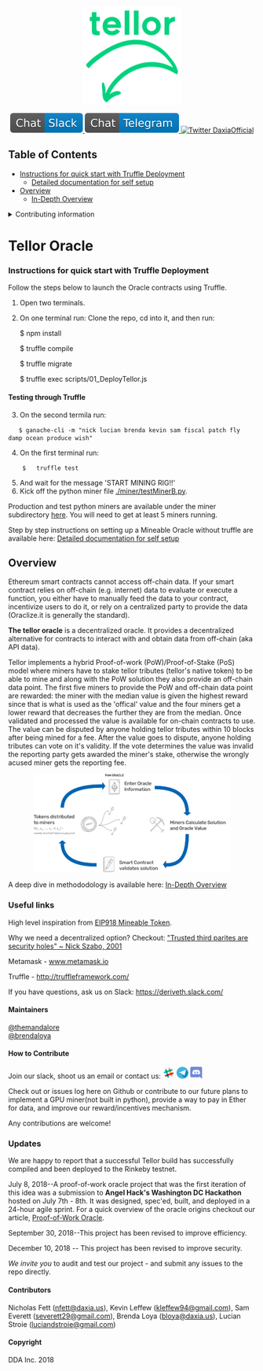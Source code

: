 <p align="center">
  <a href='https://www.tellor.io/'>
    <img src= './public/Tellor.png' width="200" height="200" alt='tellor.io' />
  </a>
</p>

<p align="center">

  <a href='https://deriveth.slack.com/'>
    <img src= ./public/Chat-Slack-blue.svg alt='Slack' />
  </a>
  <a href='https://t.me/daxiachat'>
    <img src= ./public/Chat-Telegram-blue.svg alt='Telegram DaxiaChat' />
  </a>
  <a href='https://twitter.com/DaxiaOfficial'>
    <img src= 'https://img.shields.io/twitter/url/http/shields.io.svg?style=social' alt='Twitter DaxiaOfficial' />
  </a> 
</p>

## Table of Contents

* [Instructions for quick start with Truffle Deployment](#Quick-Deployment)
   * [Detailed documentation for self setup](./SetupDocumentation.md)
* [Overview](#overview)
    * [In-Depth Overview](./InDepthOverview.md)

<details><summary>Contributing information</summary>

   * [Maintainers](#Maintainers)
   * [How to Contribute](#how2contribute)
   * [Copyright](#copyright)
 </details>

# Tellor Oracle


### Instructions for quick start with Truffle Deployment <a name="Quick-Deployment"> </a> 
Follow the steps below to launch the Oracle contracts using Truffle. 

1. Open two terminals.

2. On one terminal run:
    Clone the repo, cd into it, and then run:

    $ npm install

    $ truffle compile

    $ truffle migrate

    $ truffle exec scripts/01_DeployTellor.js

#### Testing through Truffle<a name="testing"> </a>


3. On the second termila run:
```solidity
   $ ganache-cli -m "nick lucian brenda kevin sam fiscal patch fly damp ocean produce wish"
```
4. On the first terminal run: 
```solidity
    $   truffle test
```
5. And wait for the message 'START MINING RIG!!'
6. Kick off the python miner file [./miner/testMinerB.py](./miner/testMinerB.py).


Production and test python miners are available under the miner subdirectory [here](./miner/). You will need to get at least 5 miners running.

Step by step instructions on setting up a Mineable Oracle without truffle are available here: [Detailed documentation for self setup](./SetupDocumentation.md)


## Overview <a name="overview"> </a>  
Ethereum smart contracts cannot access off-chain data. If your smart contract relies on off-chain (e.g. internet) data to evaluate or execute a function, you either have to manually feed the data to your contract, incentivize users to do it, or rely on a centralized party to provide the data (Oraclize.it is generally the standard). 

<b>The tellor oracle</b> is a decentralized oracle. It provides a decentralized alternative for contracts to interact with and obtain data from off-chain (aka API data). 

Tellor implements a hybrid Proof-of-work (PoW)/Proof-of-Stake (PoS) model where miners have to stake tellor tributes (tellor's native token) to be able to mine and along with the PoW solution they also provide an off-chain data point. The first five miners to provide the PoW and off-chain data point are rewarded: the miner with the median value is given the highest reward since that is what is used as the 'offical' value and the four miners get a lower reward that decreases the further they are from the median. Once validated and processed the value is available for on-chain contracts to use. The value can be disputed by anyone holding tellor tributes within 10 blocks after being mined for a fee. After the value goes to dispute, anyone holding tributes can vote on it's validity. If the vote determines the value was invalid the reporting party gets awarded the miner's stake, otherwise the wrongly acused miner gets the reporting fee. 

<p align="center">
<img src="./public/Powo.png" width="400" height="200" alt = "How it works">
</p>

A deep dive in methododology is available here: [In-Depth Overview](./InDepthOverview.md)

  

### Useful links <a name="useful-links"> </a>
High level inspiration from [EIP918 Mineable Token](https://github.com/ethereum/EIPs/blob/master/EIPS/eip-918.md).

Why we need a decentralized option? Checkout: ["Trusted third parites are security holes" ~ Nick Szabo, 2001](https://nakamotoinstitute.org/trusted-third-parties/)

Metamask - www.metamask.io 

Truffle - http://truffleframework.com/

If you have questions, ask us on Slack: https://deriveth.slack.com/

#### Maintainers <a name="maintainers"> </a> 
[@themandalore](https://github.com/themandalore)
<br>
[@brendaloya](https://github.com/brendaloya) 


#### How to Contribute<a name="how2contribute"> </a>  
Join our slack, shoot us an email or contact us: [<img src="./public/slack.png" width="24" height="24">](https://deriveth.slack.com/)
[<img src="./public/telegram.png" width="24" height="24">](https://t.me/ddaorg)
[<img src="./public/discord.png" width="24" height="24">](https://discordapp.com/invite/xtsdpbS)

Check out or issues log here on Github or contribute to our future plans to implement a GPU miner(not built in python), provide a way to pay in Ether for data, and improve our reward/incentives mechanism. 

Any contributions are welcome!

### Updates <a name="updates"> </a>
We are happy to report that a successful Tellor build has successfully compiled and been deployed to the Rinkeby testnet. 

July 8, 2018--A proof-of-work oracle project that was the first iteration of this idea was a submission to <b>Angel Hack's Washington DC Hackathon</b> hosted on July 7th - 8th.  It was designed, spec'ed, built, and deployed in a 24-hour agile sprint. For a quick overview of the oracle origins checkout our article, [Proof-of-Work Oracle](https://medium.com/@nfett/proof-of-work-oracle-6de6f795d27).

September 30, 2018--This project has been revised to improve efficiency.

December 10, 2018 -- This project has been revised to improve security. 

<i>We invite you</i> to audit and test our project - and submit any issues to the repo directly.

#### Contributors<a name="contributors"> </a>

Nicholas Fett (nfett@daxia.us), Kevin Leffew (kleffew94@gmail.com), Sam Everett (severett29@gmail.com), Brenda Loya (bloya@daxia.us), Lucian Stroie (luciandstroie@gmail.com)


#### Copyright

DDA Inc. 2018
